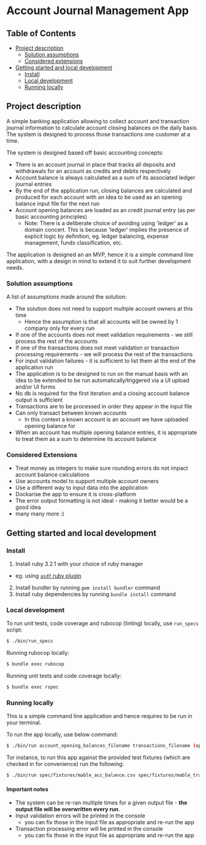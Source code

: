 # Account Journal Management App

## Table of Contents

- [Project description](#project-description)
  - [Solution assumptions](#solution-assumptions)
  - [Considered extensions](#considered-extensions)
- [Getting started and local development](#getting-started-and-local-development)
  - [Install](#install)
  - [Local development](#local-development)
  - [Running locally](#running-locally)

## Project description

A simple banking application allowing to collect account and transaction journal information to calculate account closing balances on the daily basis.
The system is designed to process those transactions one customer at a time.

The system is designed based off basic accounting concepts:

- There is an account journal in place that tracks all deposits and withdrawals for an account as credits and debits respectively
- Account balance is always calculated as a sum of its associated ledger journal entries
- By the end of the application run, closing balances are calculated and produced for each account with an idea to be used as an opening balance input file for the next run
- Account opening balances are loaded as an credit journal entry (as per basic accounting principles)
  - Note: There is a deliberate choice of avoiding using 'ledger' as a domain concert. This is because 'ledger' implies the presence of explicit logic by definition, eg. ledger balancing, expense management, funds classification, etc. 

The application is designed an an MVP, hence it is a simple command line application, with a design in mind to extend it to suit further development needs.

### Solution assumptions

A list of assumptions made around the solution:

- The solution does not need to support multiple account owners at this time
  - Hence the assumption is that all accounts will be owned by 1 company only for every run
- If one of the accounts does not meet validation requirements - we still process the rest of the accounts
- If one of the transactions does not meet validation or transaction processing requirements - we will process the rest of the transactions
- For input validation failures - it is sufficient to list them at the end of the application run
- The application is to be designed to run on the manual basis with an idea to be extended to be run automatically/triggered via a UI upload and/or UI forms
- No db is required for the first iteration and a closing account balance output is sufficient 
- Transactions are to be processed in order they appear in the input file
- Can only transact between known accounts
  - In this context a known account is an account we have uploaded opening balance for
- When an account has multiple opening balance entries, it is appropriate to treat them as a sum to determine its account balance
### Considered Extensions

- Treat money as integers to make sure rounding errors do not impact account balance calculations
- Use accounts model to support multiple account owners
- Use a different way to input data into the application
- Dockarise the app to ensure it is cross-platform
- The error output formatting is not ideal - making it better would be a good idea
- many many more :) 

## Getting started and local development

### Install

1. Install ruby 3.2.1 with your choice of ruby manager
  - eg. using [`asdf` ruby plugin](https://github.com/asdf-vm/asdf-ruby)
2. Install bundler by running `gem install bundler` command
3. Install ruby dependencies by running `bundle install` command

### Local development

To run unit tests, code coverage and rubocop (linting) locally, use `run_specs` script:

```bash
$ ./bin/run_specs
```

Running rubocop locally:

```bash
$ bundle exec rubocop
```

Running unit tests and code coverage locally:

```bash
$ bundle exec rspec
```

### Running locally

This is a simple command line application and hence requires to be run in your terminal.

To run the app locally, use below command:

```bash
$ ./bin/run account_opening_balances_filename transactions_filename (optional)account_closing_balances_filename
```

Tor instance, to run this app against the provided test fixtures (which are checked in for convenience) run the following:

```bash
$ ./bin/run spec/fixtures/mable_acc_balance.csv spec/fixtures/mable_trans.csv alpha_sales_account_closing_balances.csv
```

#### Important notes

- The system can be re-ran multiple times for a given output file - **the output file will be overwritten every run**. 
- Input validation errors will be printed in the console
  - you can fix those in the input file as appropriate and re-run the app
- Transaction processing error will be printed in the console
  - you can fix those in the input file as appropriate and re-run the app
